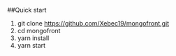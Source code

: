 ##Quick start
1. git clone https://github.com/Xebec19/mongofront.git
2. cd mongofront
3. yarn install
4. yarn start